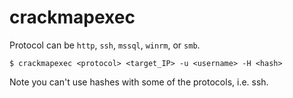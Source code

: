 # crackmapexec

Protocol can be `http`, `ssh`, `mssql`, `winrm`, or `smb`.

```
$ crackmapexec <protocol> <target_IP> -u <username> -H <hash>
```

Note you can't use hashes with some of the protocols, i.e. ssh. 
